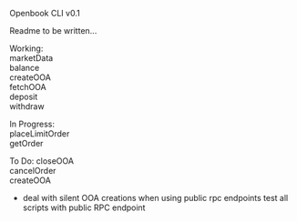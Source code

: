 <p>
Openbook CLI v0.1

Readme to be written...

Working:  
marketData  
balance  
createOOA  
fetchOOA  
deposit  
withdraw  

In Progress:  
placeLimitOrder  
getOrder  

To Do:
closeOOA  
cancelOrder  
createOOA
- deal with silent OOA creations when using public rpc endpoints 
test all scripts with public RPC endpoint
</p>